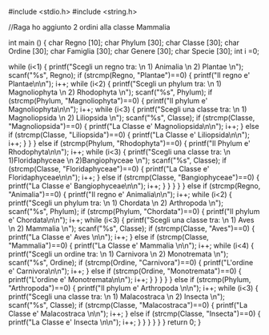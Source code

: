 #include <stdio.h>
#include <string.h>

//Raga ho aggiunto 2 ordini alla classe Mammalia

int main ()
{
char Regno [10];
char Phylum [30];
char Classe [30];
char Ordine [30];
char Famiglia [30];
char Genere [30];
char Specie [30];
int i =0;

while (i<1)
    {
        printf("Scegli un regno tra: \n 1) Animalia \n 2) Plantae \n");
        scanf("%s", Regno);
        if (strcmp(Regno, "Plantae")==0)
        {
        printf("Il regno e' Plantae\n\n");
        i++;
        while (i<2)
            {
            printf("Scegli un phylum tra: \n 1) Magnoliophyta \n 2) Rhodophyta \n");
            scanf("%s", Phylum);
            if (strcmp(Phylum, "Magnoliophyta")==0)
            {
            printf("Il phylum e' Magnoliophyta\n\n");
            i++;
            while (i<3)
                {
                printf("Scegli una classe tra: \n 1) Magnoliopsida \n 2) Liliopsida \n");
                scanf("%s", Classe);
                if (strcmp(Classe, "Magnoliopsida")==0)
                {
                printf("La Classe e' Magnoliopsida\n\n");
                i++;
                }
                else if (strcmp(Classe, "Liliopsida")==0)
                {
                printf("La Classe e' Liliopsida\n\n");
                i++;
                }
                }
            }
            else if (strcmp(Phylum, "Rhodophyta")==0)
            {
            printf("Il Phylum e' Rhodophyta\n\n");
            i++;
            while (i<3)
                {
                printf("Scegli una classe tra: \n 1)Floridaphyceae \n 2)Bangiophyceae  \n");
                scanf("%s", Classe);
                if (strcmp(Classe, "Floridaphyceae")==0)
                {
                printf("La Classe e' Floridaphyceae\n\n");
                i++;
                }
                else if (strcmp(Classe, "Bangiophyceae")==0)
                {
                printf("La Classe e' Bangiophyceae\n\n");
                i++;
                }
                }
            }
            }
        }
        else if (strcmp(Regno, "Animalia")==0)
        {
        printf("Il regno e' Animalia\n\n");
        i++;
        while (i<2)
            {
            printf("Scegli un phylum tra: \n 1) Chordata \n 2) Arthropoda \n");
            scanf("%s", Phylum);
            if (strcmp(Phylum, "Chordata")==0)
            {
            printf("Il phylum e' Chordata\n\n");
            i++;
            while (i<3)
                {
                printf("Scegli una classe tra: \n 1) Aves \n 2) Mammalia  \n");
                scanf("%s", Classe);
                if (strcmp(Classe, "Aves")==0)
                {
                printf("La Classe e' Aves \n\n");
                i++;
                }
                else if (strcmp(Classe, "Mammalia")==0)
                {
                printf("La Classe e' Mammalia \n\n");
                i++;
                while (i<4)
                    {
                    printf("Scegli un ordine tra: \n 1) Carnivora \n 2) Monotremata \n");
                    scanf("%s", Ordine);
                    if (strcmp(Ordine, "Carnivora")==0)
                    {
                    printf("L'ordine e' Carnivora\n\n");
                    i++;
                    }
                    else if (strcmp(Ordine, "Monotremata")==0)
                    {
                    printf("L'ordine e' Monotremata\n\n");
                    i++;
                    }
                    }
                }
                }
            }
            else if (strcmp(Phylum, "Arthropoda")==0)
            {
            printf("Il phylum e' Arthropoda \n\n");
            i++;
            while (i<3)
                {
                printf("Scegli una classe tra: \n 1) Malacostraca \n 2) Insecta  \n");
                scanf("%s", Classe);
                if (strcmp(Classe, "Malacostraca")==0)
                {
                printf("La Classe e' Malacostraca \n\n");
                i++;
                }
                else if (strcmp(Classe, "Insecta")==0)
                {
                printf("La Classe e' Insecta \n\n");
                i++;
                }
                }
            }
            }
        }
    }
return 0;
}
